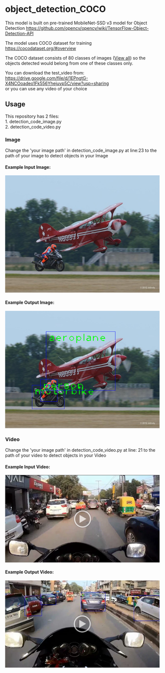 # object_detection_COCO

This model is built on pre-trained MobileNet-SSD v3 model for Object Detection
https://github.com/opencv/opencv/wiki/TensorFlow-Object-Detection-API

The model uses COCO dataset for training
https://cocodataset.org/#overview

The COCO dataset consists of 80 classes of images (<a href="/labels.txt">View all</a>) so the objects detected would belong from one of these classes only.

You can download the test_video from: <br/>
https://drive.google.com/file/d/1EPngtG-X4NCOoadeo1Fk556Yhejuvp5C/view?usp=sharing<br/>
or you can use any video of your choice

<h2> Usage </h2>
This repository has 2 files: <br/>
1. detection_code_image.py <br/>
2. detection_code_video.py <br/>

<h3> Image </h3>

Change the 'your image path' in detection_code_image.py at line:23 to the path of your image to detect objects in your Image

<h4> Example Input Image: </h4>
<img src="/test_image.png" width=500>
<h4> Example Output Image: </h4>
<img src="/test_output.png" width=500>

<h3> Video </h3>

Change the 'your image path' in detection_code_video.py at line: 21 to the path of your video to detect objects in your Video

<h4> Example Input Video: </h4>
<a href="https://drive.google.com/file/d/1EPngtG-X4NCOoadeo1Fk556Yhejuvp5C/view?usp=sharing"><img src="/input_video_thumb.png" width=500></a>

<h4> Example Output Video: </h4>
<a href="https://drive.google.com/file/d/1y52-GFJHX28FRxgSJZVlkGvQsnY8ML75/view?usp=sharing"><img src="/output_thumb.png" width=500></a>
